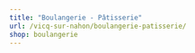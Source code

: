 ```yaml
---
title: "Boulangerie - Pâtisserie"
url: /vicq-sur-nahon/boulangerie-patisserie/
shop: boulangerie
---
```

